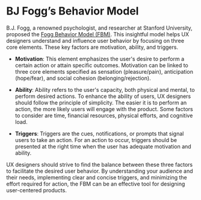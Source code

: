 # BJ Fogg’s Behavior Model

B.J. Fogg, a renowned psychologist, and researcher at Stanford University, proposed the [Fogg Behavior Model (FBM)](https://www.behaviormodel.org/). This insightful model helps UX designers understand and influence user behavior by focusing on three core elements. These key factors are motivation, ability, and triggers.

- **Motivation**: This element emphasizes the user's desire to perform a certain action or attain specific outcomes. Motivation can be linked to three core elements specified as sensation (pleasure/pain), anticipation (hope/fear), and social cohesion (belonging/rejection).

- **Ability**: Ability refers to the user's capacity, both physical and mental, to perform desired actions. To enhance the ability of users, UX designers should follow the principle of simplicity. The easier it is to perform an action, the more likely users will engage with the product. Some factors to consider are time, financial resources, physical efforts, and cognitive load.

- **Triggers**: Triggers are the cues, notifications, or prompts that signal users to take an action. For an action to occur, triggers should be presented at the right time when the user has adequate motivation and ability.

UX designers should strive to find the balance between these three factors to facilitate the desired user behavior. By understanding your audience and their needs, implementing clear and concise triggers, and minimizing the effort required for action, the FBM can be an effective tool for designing user-centered products.
